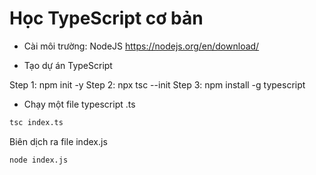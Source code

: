 # Học TypeScript cơ bản

- Cài môi trường: NodeJS <https://nodejs.org/en/download/>

- Tạo dự án TypeScript

Step 1: npm init -y
Step 2: npx tsc --init
Step 3: npm install -g typescript

- Chạy một file typescript .ts  

```bash 
tsc index.ts
```
Biên dịch ra file index.js

```bash 
node index.js
```
